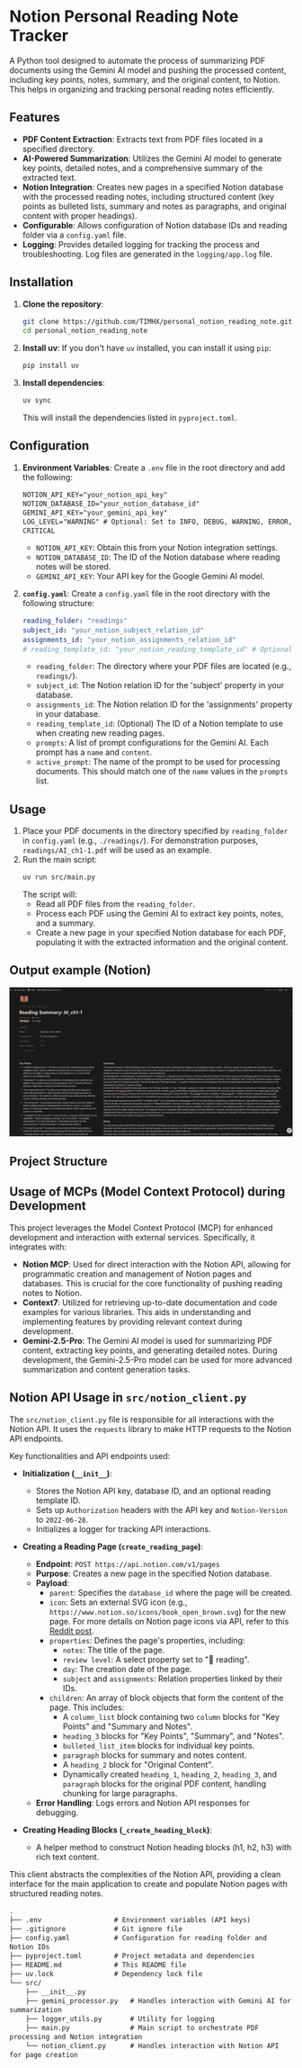 # Notion Personal Reading Note Tracker

A Python tool designed to automate the process of summarizing PDF documents using the Gemini AI model and pushing the processed content, including key points, notes, summary, and the original content, to Notion. This helps in organizing and tracking personal reading notes efficiently.

## Features

*   **PDF Content Extraction**: Extracts text from PDF files located in a specified directory.
*   **AI-Powered Summarization**: Utilizes the Gemini AI model to generate key points, detailed notes, and a comprehensive summary of the extracted text.
*   **Notion Integration**: Creates new pages in a specified Notion database with the processed reading notes, including structured content (key points as bulleted lists, summary and notes as paragraphs, and original content with proper headings).
*   **Configurable**: Allows configuration of Notion database IDs and reading folder via a `config.yaml` file.
*   **Logging**: Provides detailed logging for tracking the process and troubleshooting. Log files are generated in the `logging/app.log` file.

## Installation

1.  **Clone the repository**:
    ```bash
    git clone https://github.com/TIMHX/personal_notion_reading_note.git
    cd personal_notion_reading_note
    ```

2.  **Install uv**:
    If you don't have `uv` installed, you can install it using `pip`:
    ```bash
    pip install uv
    ```

3.  **Install dependencies**:
    ```bash
    uv sync
    ```
    This will install the dependencies listed in `pyproject.toml`.

## Configuration

1.  **Environment Variables**: Create a `.env` file in the root directory and add the following:
    ```
    NOTION_API_KEY="your_notion_api_key"
    NOTION_DATABASE_ID="your_notion_database_id"
    GEMINI_API_KEY="your_gemini_api_key"
    LOG_LEVEL="WARNING" # Optional: Set to INFO, DEBUG, WARNING, ERROR, CRITICAL
    ```
    *   `NOTION_API_KEY`: Obtain this from your Notion integration settings.
    *   `NOTION_DATABASE_ID`: The ID of the Notion database where reading notes will be stored.
    *   `GEMINI_API_KEY`: Your API key for the Google Gemini AI model.

2.  **`config.yaml`**: Create a `config.yaml` file in the root directory with the following structure:
    ```yaml
    reading_folder: "readings"
    subject_id: "your_notion_subject_relation_id"
    assignments_id: "your_notion_assignments_relation_id"
    # reading_template_id: "your_notion_reading_template_id" # Optional
    ```
    *   `reading_folder`: The directory where your PDF files are located (e.g., `readings/`).
    *   `subject_id`: The Notion relation ID for the 'subject' property in your database.
    *   `assignments_id`: The Notion relation ID for the 'assignments' property in your database.
    *   `reading_template_id`: (Optional) The ID of a Notion template to use when creating new reading pages.
    *   `prompts`: A list of prompt configurations for the Gemini AI. Each prompt has a `name` and `content`.
    *   `active_prompt`: The name of the prompt to be used for processing documents. This should match one of the `name` values in the `prompts` list.

## Usage

1.  Place your PDF documents in the directory specified by `reading_folder` in `config.yaml` (e.g., `./readings/`). For demonstration purposes, `readings/AI_ch1-1.pdf` will be used as an example.
2.  Run the main script:
    ```bash
    uv run src/main.py
    ```
    The script will:
    *   Read all PDF files from the `reading_folder`.
    *   Process each PDF using the Gemini AI to extract key points, notes, and a summary.
    *   Create a new page in your specified Notion database for each PDF, populating it with the extracted information and the original content.

## Output example (Notion)
![alt text](image.png)


## Project Structure

## Usage of MCPs (Model Context Protocol) during Development

This project leverages the Model Context Protocol (MCP) for enhanced development and interaction with external services. Specifically, it integrates with:

*   **Notion MCP**: Used for direct interaction with the Notion API, allowing for programmatic creation and management of Notion pages and databases. This is crucial for the core functionality of pushing reading notes to Notion.
*   **Context7**: Utilized for retrieving up-to-date documentation and code examples for various libraries. This aids in understanding and implementing features by providing relevant context during development.
*   **Gemini-2.5-Pro**: The Gemini AI model is used for summarizing PDF content, extracting key points, and generating detailed notes. During development, the Gemini-2.5-Pro model can be used for more advanced summarization and content generation tasks.

## Notion API Usage in `src/notion_client.py`

The `src/notion_client.py` file is responsible for all interactions with the Notion API. It uses the `requests` library to make HTTP requests to the Notion API endpoints.

Key functionalities and API endpoints used:

*   **Initialization (`__init__`)**:
    *   Stores the Notion API key, database ID, and an optional reading template ID.
    *   Sets up `Authorization` headers with the API key and `Notion-Version` to `2022-06-28`.
    *   Initializes a logger for tracking API interactions.

*   **Creating a Reading Page (`create_reading_page`)**:
    *   **Endpoint**: `POST https://api.notion.com/v1/pages`
    *   **Purpose**: Creates a new page in the specified Notion database.
    *   **Payload**:
        *   `parent`: Specifies the `database_id` where the page will be created.
        *   `icon`: Sets an external SVG icon (e.g., `https://www.notion.so/icons/book_open_brown.svg`) for the new page. For more details on Notion page icons via API, refer to this [Reddit post](https://www.reddit.com/r/Notion/comments/10mld67/notion_page_icons_through_api/).
        *   `properties`: Defines the page's properties, including:
            *   `notes`: The title of the page.
            *   `review level`: A select property set to "📖 reading".
            *   `day`: The creation date of the page.
            *   `subject` and `assignments`: Relation properties linked by their IDs.
        *   `children`: An array of block objects that form the content of the page. This includes:
            *   A `column_list` block containing two `column` blocks for "Key Points" and "Summary and Notes".
            *   `heading_3` blocks for "Key Points", "Summary", and "Notes".
            *   `bulleted_list_item` blocks for individual key points.
            *   `paragraph` blocks for summary and notes content.
            *   A `heading_2` block for "Original Content".
            *   Dynamically created `heading_1`, `heading_2`, `heading_3`, and `paragraph` blocks for the original PDF content, handling chunking for large paragraphs.
    *   **Error Handling**: Logs errors and Notion API responses for debugging.

*   **Creating Heading Blocks (`_create_heading_block`)**:
    *   A helper method to construct Notion heading blocks (h1, h2, h3) with rich text content.

This client abstracts the complexities of the Notion API, providing a clean interface for the main application to create and populate Notion pages with structured reading notes.

```
.
├── .env                  # Environment variables (API keys)
├── .gitignore            # Git ignore file
├── config.yaml           # Configuration for reading folder and Notion IDs
├── pyproject.toml        # Project metadata and dependencies
├── README.md             # This README file
├── uv.lock               # Dependency lock file
└── src/
    ├── __init__.py
    ├── gemini_processor.py   # Handles interaction with Gemini AI for summarization
    ├── logger_utils.py       # Utility for logging
    ├── main.py               # Main script to orchestrate PDF processing and Notion integration
    └── notion_client.py      # Handles interaction with Notion API for page creation
